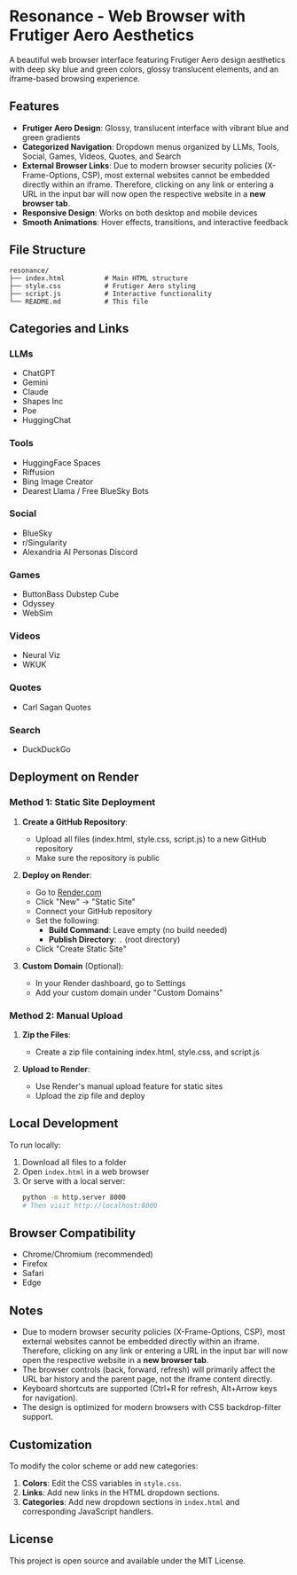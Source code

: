 # Resonance - Web Browser with Frutiger Aero Aesthetics

A beautiful web browser interface featuring Frutiger Aero design aesthetics with deep sky blue and green colors, glossy translucent elements, and an iframe-based browsing experience.

## Features

- **Frutiger Aero Design**: Glossy, translucent interface with vibrant blue and green gradients
- **Categorized Navigation**: Dropdown menus organized by LLMs, Tools, Social, Games, Videos, Quotes, and Search
- **External Browser Links**: Due to modern browser security policies (X-Frame-Options, CSP), most external websites cannot be embedded directly within an iframe. Therefore, clicking on any link or entering a URL in the input bar will now open the respective website in a **new browser tab**.
- **Responsive Design**: Works on both desktop and mobile devices
- **Smooth Animations**: Hover effects, transitions, and interactive feedback

## File Structure

```
resonance/
├── index.html          # Main HTML structure
├── style.css           # Frutiger Aero styling
├── script.js           # Interactive functionality
└── README.md           # This file
```

## Categories and Links

### LLMs
- ChatGPT
- Gemini
- Claude
- Shapes Inc
- Poe
- HuggingChat

### Tools
- HuggingFace Spaces
- Riffusion
- Bing Image Creator
- Dearest Llama / Free BlueSky Bots

### Social
- BlueSky
- r/Singularity
- Alexandria AI Personas Discord

### Games
- ButtonBass Dubstep Cube
- Odyssey
- WebSim

### Videos
- Neural Viz
- WKUK

### Quotes
- Carl Sagan Quotes

### Search
- DuckDuckGo

## Deployment on Render

### Method 1: Static Site Deployment

1. **Create a GitHub Repository**:
   - Upload all files (index.html, style.css, script.js) to a new GitHub repository
   - Make sure the repository is public

2. **Deploy on Render**:
   - Go to [Render.com](https://render.com)
   - Click "New" → "Static Site"
   - Connect your GitHub repository
   - Set the following:
     - **Build Command**: Leave empty (no build needed)
     - **Publish Directory**: `.` (root directory)
   - Click "Create Static Site"

3. **Custom Domain** (Optional):
   - In your Render dashboard, go to Settings
   - Add your custom domain under "Custom Domains"

### Method 2: Manual Upload

1. **Zip the Files**:
   - Create a zip file containing index.html, style.css, and script.js
   
2. **Upload to Render**:
   - Use Render's manual upload feature for static sites
   - Upload the zip file and deploy

## Local Development

To run locally:

1. Download all files to a folder
2. Open `index.html` in a web browser
3. Or serve with a local server:
   ```bash
   python -m http.server 8000
   # Then visit http://localhost:8000
   ```

## Browser Compatibility

- Chrome/Chromium (recommended)
- Firefox
- Safari
- Edge

## Notes

- Due to modern browser security policies (X-Frame-Options, CSP), most external websites cannot be embedded directly within an iframe. Therefore, clicking on any link or entering a URL in the input bar will now open the respective website in a **new browser tab**.
- The browser controls (back, forward, refresh) will primarily affect the URL bar history and the parent page, not the iframe content directly.
- Keyboard shortcuts are supported (Ctrl+R for refresh, Alt+Arrow keys for navigation).
- The design is optimized for modern browsers with CSS backdrop-filter support.

## Customization

To modify the color scheme or add new categories:

1. **Colors**: Edit the CSS variables in `style.css`.
2. **Links**: Add new links in the HTML dropdown sections.
3. **Categories**: Add new dropdown sections in `index.html` and corresponding JavaScript handlers.

## License

This project is open source and available under the MIT License.

